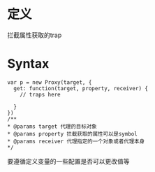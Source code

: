 # 定义
拦截属性获取的trap

# Syntax

```
var p = new Proxy(target, {
  get: function(target, property, receiver) {
    // traps here
    
  }
})
/**
* @params target 代理的目标对象
* @params property 拦截获取的属性可以是symbol
* @params receiver 代理指定的一个对象或者代理本身
*/
```

要遵循定义变量的一些配置是否可以更改值等


